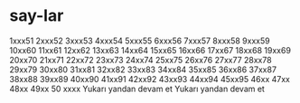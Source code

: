 # say-lar
1xxx51
2xxx52
3xxx53
4xxx54
5xxx55
6xxx56
7xxx57
8xxx58
9xxx59
10xx60
11xx61
12xx62
13xx63
14xx64
15xx65
16xx66
17xx67
18xx68
19xx69
20xx70
21xx71
22xx72
23xx73
24xx74
25xx75
26xx76
27xx77
28xx78
29xx79
30xx80
31xx81
32xx82
33xx83
34xx84
35xx85
36xx86
37xx87
38xx88
39xx89
40xx90
41xx91
42xx92
43xx93
44xx94
45xx95
46xx
47xx
48xx
49xx
50 xxxx Yukarı yandan devam et
Yukarı yandan devam et
